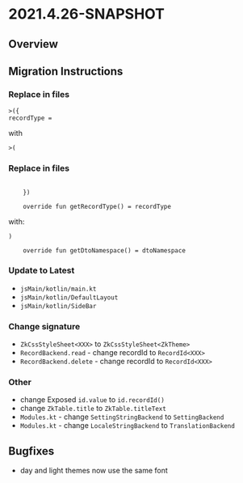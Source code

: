 # 2021.4.26-SNAPSHOT

## Overview

## Migration Instructions

### Replace in files

```
>({
recordType =
```

with

`>(`

### Replace in files

```

    })

    override fun getRecordType() = recordType
```

with:

```
)

    override fun getDtoNamespace() = dtoNamespace
```

### Update to Latest

* `jsMain/kotlin/main.kt`
* `jsMain/kotlin/DefaultLayout`
* `jsMain/kotlin/SideBar`

### Change signature

* `ZkCssStyleSheet<XXX>` to `ZkCssStyleSheet<ZkTheme>`
* `RecordBackend.read` - change recordId to `RecordId<XXX>`
* `RecordBackend.delete` - change recordId to `RecordId<XXX>`

### Other

* change Exposed `id.value` to `id.recordId()`
* change `ZkTable.title` to `ZkTable.titleText`
* `Modules.kt` - change `SettingStringBackend` to `SettingBackend`
* `Modules.kt` - change `LocaleStringBackend` to `TranslationBackend`

## Bugfixes

* day and light themes now use the same font
